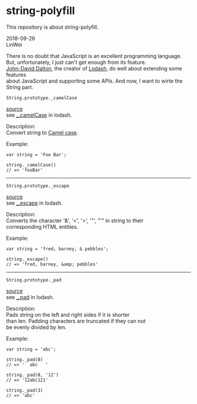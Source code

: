 # string-polyfill
This repository is about string-polyfill.
              
2018-09-26     
LinWei            
             
There is no doubt that JavaScript is an excellent programming language.    
But, unfortunately, I just can't get enough from its feature.     
[John-David Dalton](https://github.com/jdalton), the creator of [Lodash](https://lodash.com/), do well about extending some 
features        
about JavaScript and supporting some APIs. And now, I want to wirte the 
String part.     
      
```
String.prototype._camelCase
```       
[source](https://github.com/asilinwei/string-polyfill/blob/master/src/camelCase.js)     
see [_.camelCase](https://lodash.com/docs/4.17.10#camelCase) in lodash. 

Description:   
Convert string to [Camel case](https://en.wikipedia.org/wiki/Camel_case).     

Example:   
```
var string = 'Foo Bar';

string._camelCase()
// => 'fooBar'
```      
----------------------------------
```
String.prototype._escape
```   
[source](https://github.com/asilinwei/string-polyfill/blob/master/src/escape.js)    
see [_.escape](https://lodash.com/docs/4.17.10#escape) in lodash.    
     
Description:     
Converts the character '&', '<', '>', '"', "'" in string to their    
corresponding HTML entities.    

Example:   
```
var string = 'fred, barney, & pebbles';

string._escape()
// => 'fred, barney, &amp; pebbles'
```          
-----------------------------------------
```
String.prototype._pad
```     
[source](https://github.com/asilinwei/string-polyfill/blob/master/src/pad.js)      
see [_.pad](https://lodash.com/docs/4.17.10#pad) in lodash.
        
Description:     
Pads string on the left and right sides if it is shorter    
than len. Padding characters are truncated if they can not   
be evenly divided by len.     
     
Example:   
```
var string = 'abc';

string._pad(8)
// => '  abc   '

string._pad(8, '12')
// => '12abc121'

string._pad(3)
// => 'abc'
```             